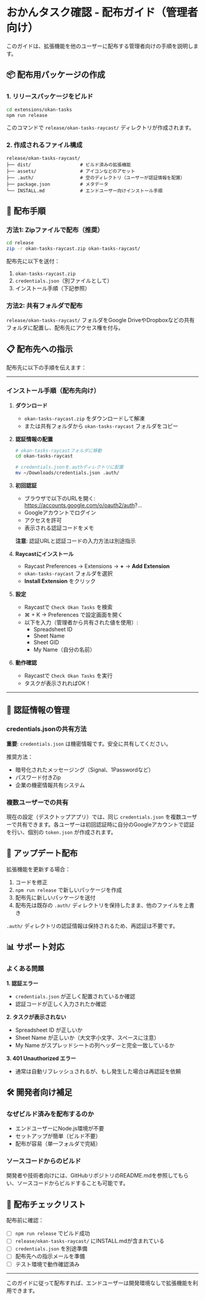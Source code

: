 # おかんタスク確認 - 配布ガイド（管理者向け）

このガイドは、拡張機能を他のユーザーに配布する管理者向けの手順を説明します。

## 📦 配布用パッケージの作成

### 1. リリースパッケージをビルド

```bash
cd extensions/okan-tasks
npm run release
```

このコマンドで `release/okan-tasks-raycast/` ディレクトリが作成されます。

### 2. 作成されるファイル構成

```
release/okan-tasks-raycast/
├── dist/                  # ビルド済みの拡張機能
├── assets/                # アイコンなどのアセット
├── .auth/                 # 空のディレクトリ（ユーザーが認証情報を配置）
├── package.json           # メタデータ
└── INSTALL.md             # エンドユーザー向けインストール手順
```

## 🚀 配布手順

### 方法1: Zipファイルで配布（推奨）

```bash
cd release
zip -r okan-tasks-raycast.zip okan-tasks-raycast/
```

配布先に以下を送付：
1. `okan-tasks-raycast.zip`
2. `credentials.json`（別ファイルとして）
3. インストール手順（下記参照）

### 方法2: 共有フォルダで配布

`release/okan-tasks-raycast/` フォルダをGoogle DriveやDropboxなどの共有フォルダに配置し、配布先にアクセス権を付与。

## 📋 配布先への指示

配布先に以下の手順を伝えます：

---

### インストール手順（配布先向け）

1. **ダウンロード**
   - `okan-tasks-raycast.zip` をダウンロードして解凍
   - または共有フォルダから `okan-tasks-raycast` フォルダをコピー

2. **認証情報の配置**
   ```bash
   # okan-tasks-raycastフォルダに移動
   cd okan-tasks-raycast

   # credentials.jsonを.authディレクトリに配置
   mv ~/Downloads/credentials.json .auth/
   ```

3. **初回認証**
   - ブラウザで以下のURLを開く: https://accounts.google.com/o/oauth2/auth?...
   - Googleアカウントでログイン
   - アクセスを許可
   - 表示される認証コードをメモ

   **注意**: 認証URLと認証コードの入力方法は別途指示

4. **Raycastにインストール**
   - Raycast Preferences → Extensions → **+** → **Add Extension**
   - `okan-tasks-raycast` フォルダを選択
   - **Install Extension** をクリック

5. **設定**
   - Raycastで `Check Okan Tasks` を検索
   - ⌘ + K → Preferences で設定画面を開く
   - 以下を入力（管理者から共有された値を使用）:
     - Spreadsheet ID
     - Sheet Name
     - Sheet GID
     - My Name（自分の名前）

6. **動作確認**
   - Raycastで `Check Okan Tasks` を実行
   - タスクが表示されればOK！

---

## 🔐 認証情報の管理

### credentials.jsonの共有方法

**重要**: `credentials.json` は機密情報です。安全に共有してください。

推奨方法：
- 暗号化されたメッセージング（Signal、1Passwordなど）
- パスワード付きZip
- 企業の機密情報共有システム

### 複数ユーザーでの共有

現在の設定（デスクトップアプリ）では、同じ `credentials.json` を複数ユーザーで共有できます。各ユーザーは初回認証時に自分のGoogleアカウントで認証を行い、個別の `token.json` が作成されます。

## 🔄 アップデート配布

拡張機能を更新する場合：

1. コードを修正
2. `npm run release` で新しいパッケージを作成
3. 配布先に新しいパッケージを送付
4. 配布先は既存の `.auth/` ディレクトリを保持したまま、他のファイルを上書き

`.auth/` ディレクトリの認証情報は保持されるため、再認証は不要です。

## 📊 サポート対応

### よくある問題

**1. 認証エラー**
- `credentials.json` が正しく配置されているか確認
- 認証コードが正しく入力されたか確認

**2. タスクが表示されない**
- Spreadsheet ID が正しいか
- Sheet Name が正しいか（大文字小文字、スペースに注意）
- My Name がスプレッドシートの列ヘッダーと完全一致しているか

**3. 401 Unauthorized エラー**
- 通常は自動リフレッシュされるが、もし発生した場合は再認証を依頼

## 🛠️ 開発者向け補足

### なぜビルド済みを配布するのか

- エンドユーザーにNode.js環境が不要
- セットアップが簡単（ビルド不要）
- 配布が容易（単一フォルダで完結）

### ソースコードからのビルド

開発者や技術者向けには、GitHubリポジトリのREADME.mdを参照してもらい、ソースコードからビルドすることも可能です。

## 📝 配布チェックリスト

配布前に確認：

- [ ] `npm run release` でビルド成功
- [ ] `release/okan-tasks-raycast/` にINSTALL.mdが含まれている
- [ ] `credentials.json` を別途準備
- [ ] 配布先への指示メールを準備
- [ ] テスト環境で動作確認済み

---

このガイドに従って配布すれば、エンドユーザーは開発環境なしで拡張機能を利用できます。
